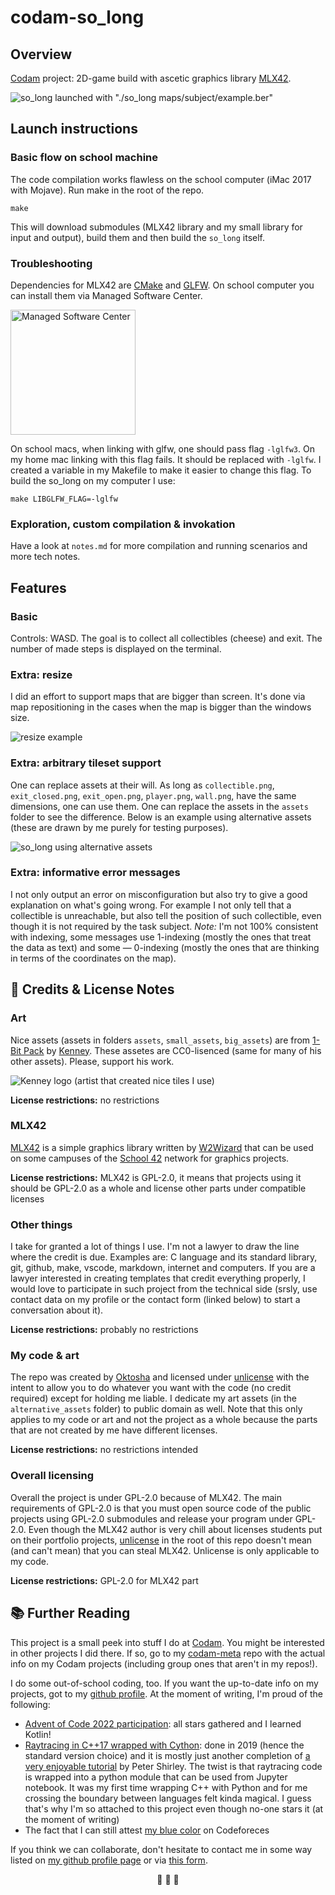 # codam-so_long

## Overview

[Codam](https://www.codam.nl/en/) project: 2D-game build with ascetic graphics library [MLX42](https://github.com/codam-coding-college/MLX42).

![so_long launched with "./so_long maps/subject/example.ber"](illustrations/so_long_basic.png)

## Launch instructions

### Basic flow on school machine

The code compilation works flawless on the school computer (iMac 2017 with Mojave).
Run make in the root of the repo.

```shell
make
```

This will download submodules (MLX42 library and my small library for input and output),
build them and then build the `so_long` itself.

### Troubleshooting

Dependencies for MLX42 are [CMake](https://cmake.org/install/) and [GLFW](https://www.glfw.org/download). On school computer you can install them via Managed Software Center.

<img src="illustrations/managed-software-center.png" width="200" alt="Managed Software Center"/>

On school macs, when linking with glfw, one should pass flag `-lglfw3`. On my home mac linking with this flag fails. It should be replaced with `-lglfw`. I created a variable in my Makefile to make it easier to change this flag. To build the so_long on my computer I use:

```shell
make LIBGLFW_FLAG=-lglfw
```

### Exploration, custom compilation & invokation

Have a look at `notes.md` for more compilation and running scenarios and more tech notes.

## Features

### Basic

Controls: WASD. The goal is to collect all collectibles (cheese) and exit. The number of made steps is displayed on the terminal.

### Extra: resize

I did an effort to support maps that are bigger than screen. It's done via map repositioning in the cases when the map is bigger than the windows size.

![resize example](illustrations/resize.gif)

### Extra: arbitrary tileset support

One can replace assets at their will. As long as `collectible.png`, `exit_closed.png`,
`exit_open.png`, `player.png`, `wall.png`, have the same dimensions, one can use them. One can replace the assets in the `assets` folder to see the difference. Below is an example using alternative assets (these are drawn by me purely for testing purposes).

![so_long using alternative assets](illustrations/alternative_assets.png)

### Extra: informative error messages

I not only output an error on misconfiguration but also try to give a good explanation
on what's going wrong. For example I not only tell that a collectible is unreachable, but also tell the position of such collectible, even though it is not required by the task subject. *Note:* I'm not 100% consistent with indexing, some messages use 1-indexing (mostly the ones that treat the data as text) and some — 0-indexing (mostly the ones that are thinking in terms of the coordinates on the map).


## 📃 Credits & License Notes

### Art

Nice assets (assets in folders `assets`, `small_assets`, `big_assets`) are from [1-Bit Pack](https://kenney.nl/assets/1-bit-pack) by [Kenney](https://kenney.nl/). These assetes are CC0-lisenced (same for many of his other assets). Please, support his work.

![Kenney logo (artist that created nice tiles I use)](illustrations/kenney.png)

**License restrictions:** no restrictions

### MLX42

[MLX42](https://github.com/codam-coding-college/MLX42) is a simple graphics library written by [W2Wizard](https://github.com/W2Wizard) that can be used on some campuses of the [School 42](https://42.fr/) network for graphics projects.

**License restrictions:** MLX42 is GPL-2.0, it means that projects using it should be GPL-2.0 as a whole and license other parts under compatible licenses

### Other things

I take for granted a lot of things I use. I'm not a lawyer to draw the line where the credit is due. Examples are: C language and its standard library, git, github, make, vscode, markdown, internet and computers. If you are a lawyer interested in creating templates that credit everything properly, I would love to participate in such project from the technical side (srsly, use contact data on my profile or the contact form (linked below) to start a conversation about it).

**License restrictions:** probably no restrictions

### My code & art

The repo was created by [Oktosha](https://github.com/Oktosha) and licensed under [unlicense](https://unlicense.org/) with the intent to allow you to do whatever you want with the code (no credit required) except for holding me liable. I dedicate my art assets (in the `alternative_assets` folder) to public domain as well. Note that this only applies to my code or art and not the project as a whole because the parts that are not created by me have different licenses.

**License restrictions:** no restrictions intended

### Overall licensing

Overall the project is under GPL-2.0 because of MLX42. The main requirements of GPL-2.0 is that you must open source code of the public projects using GPL-2.0 submodules and release your program under GPL-2.0. Even though the MLX42 author is very chill about licenses students put on their portfolio projects, [unlicense](https://unlicense.org/) in the root of this repo doesn't mean (and can't mean) that you can steal MLX42. Unlicense is only applicable to my code.

**License restrictions:** GPL-2.0 for MLX42 part

## 📚 Further Reading

This project is a small peek into stuff I do at [Codam](https://codam.nl/en). You might be interested in other projects I did there. If so, go to my [codam-meta](https://github.com/Oktosha/codam-meta) repo with the actual info on my Codam projects (including group ones that aren't in my repos!).

I do some out-of-school coding, too. If you want the up-to-date info on my projects, got to my [github profile](https://github.com/Oktosha). At the moment of writing, I'm proud of the following:

+ [Advent of Code 2022 participation](https://github.com/Oktosha/aoc-2022): all stars gathered and I learned Kotlin!
+ [Raytracing in C++17 wrapped with Cython](https://github.com/Oktosha/ray-tracing): done in 2019 (hence the standard version choice) and it is mostly just another completion of [a very enjoyable tutorial](https://raytracing.github.io/books/RayTracingInOneWeekend.html) by Peter Shirley. The twist is that raytracing code is wrapped into a python module that can be used from Jupyter notebook. It was my first time wrapping C++ with Python and for me crossing the boundary between languages felt kinda magical. I guess that's why I'm so attached to this project even though no-one stars it (at the moment of writing)
+ The fact that I can still attest [my blue color](https://codeforces.com/profile/Dashk0) on Codeforeces

If you think we can collaborate, don't hesitate to contact me in some way listed on [my github profile page](https://github.com/Oktosha) or via [this form](https://forms.gle/GCa9ymrYwtTzgiCS8).

<p align="center">💜 💜 💜</p>
